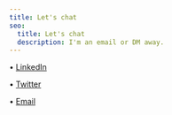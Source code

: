 ```yaml
---
title: Let's chat
seo:
  title: Let's chat
  description: I'm an email or DM away.
---
```


• [LinkedIn](https://www.linkedin.com/in/boutchersj)

• [Twitter](https://twitter.com/StevenBoutcher)

• [Email](mailto:steven@stevenboutcher.com)
